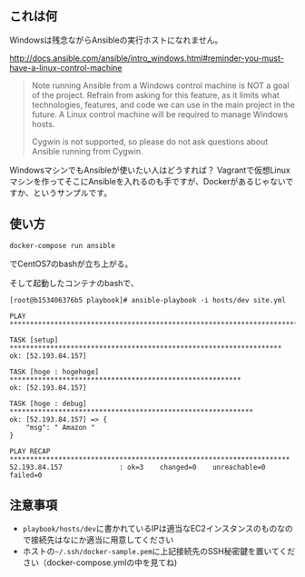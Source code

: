 ## これは何

Windowsは残念ながらAnsibleの実行ホストになれません。

http://docs.ansible.com/ansible/intro_windows.html#reminder-you-must-have-a-linux-control-machine

> Note running Ansible from a Windows control machine is NOT a goal of the project. Refrain from asking for this feature, as it limits what technologies, features, and code we can use in the main project in the future. A Linux control machine will be required to manage Windows hosts.
>
> Cygwin is not supported, so please do not ask questions about Ansible running from Cygwin.

WindowsマシンでもAnsibleが使いたい人はどうすれば？
Vagrantで仮想Linuxマシンを作ってそこにAnsibleを入れるのも手ですが、Dockerがあるじゃないですか、というサンプルです。

## 使い方

```
docker-compose run ansible
```

でCentOS7のbashが立ち上がる。

そして起動したコンテナのbashで、

```shell-session
[root@b153406376b5 playbook]# ansible-playbook -i hosts/dev site.yml

PLAY ***************************************************************************

TASK [setup] *******************************************************************
ok: [52.193.84.157]

TASK [hoge : hogehoge] *********************************************************
ok: [52.193.84.157]

TASK [hoge : debug] ************************************************************
ok: [52.193.84.157] => {
    "msg": " Amazon "
}

PLAY RECAP *********************************************************************
52.193.84.157              : ok=3    changed=0    unreachable=0    failed=0   
```

## 注意事項

* `playbook/hosts/dev`に書かれているIPは適当なEC2インスタンスのものなので接続先はなにか適当に用意してください
* ホストの`~/.ssh/docker-sample.pem`に上記接続先のSSH秘密鍵を置いてください（docker-compose.ymlの中を見てね)
